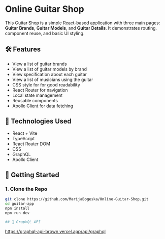 # Online Guitar Shop

This Guitar Shop is a simple React-based application with three main pages: **Guitar Brands**, **Guitar Models**, and **Guitar Details**. It demonstrates routing, component reuse, and basic UI styling.

## 🛠️ Features

- View a list of guitar brands
- View a list of guitar models by brand
- View specification about each guitar
- View a list of musicians using the guitar
- CSS style for for good readability
- React Router for navigation
- Local state management
- Reusable components
- Apollo Client for data fetching

## 🧩 Technologies Used

- React + Vite
- TypeScript
- React Router DOM
- CSS
- GraphQL  
- Apollo Client 

## 🚀 Getting Started

### 1. Clone the Repo

```bash
git clone https://github.com/MarijaBogeska/Online-Guitar-Shop.git
cd guitar-app
npm install
npm run dev

## 🔗 GraphQL API

```
https://graphql-api-brown.vercel.app/api/graphql
```